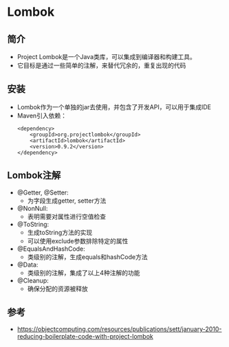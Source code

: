 # Lombok

## 简介

  - Project Lombok是一个Java类库，可以集成到编译器和构建工具。
  - 它目标是通过一些简单的注解，来替代冗余的，重复出现的代码
  
## 安装

  - Lombok作为一个单独的jar去使用，并包含了开发API，可以用于集成IDE
  - Maven引入依赖：
    ```
    <dependency>
        <groupId>org.projectlombok</groupId>
        <artifactId>lombok</artifactId>
        <version>0.9.2</version>
    </dependency>
    ```
    
## Lombok注解

  - @Getter, @Setter:
    - 为字段生成getter, setter方法
  - @NonNull:
    - 表明需要对属性进行空值检查
  - @ToString:
    - 生成toString方法的实现
    - 可以使用exclude参数排除特定的属性
  - @EqualsAndHashCode:
    - 类级别的注解，生成equals和hashCode方法
  - @Data:
    - 类级别的注解，集成了以上4种注解的功能
  - @Cleanup:
    - 确保分配的资源被释放

## 参考

  - https://objectcomputing.com/resources/publications/sett/january-2010-reducing-boilerplate-code-with-project-lombok
